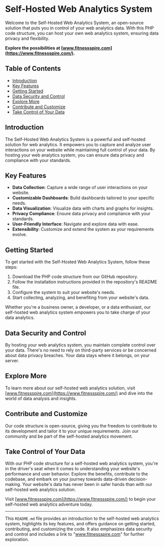 # Self-Hosted Web Analytics System

Welcome to the Self-Hosted Web Analytics System, an open-source solution that puts you in control of your web analytics data. With this PHP code structure, you can host your own web analytics system, ensuring data privacy and flexibility.

**Explore the possibilities at [www.fitnessspire.com](https://www.fitnessspire.com/).**

## Table of Contents
- [Introduction](#introduction)
- [Key Features](#key-features)
- [Getting Started](#getting-started)
- [Data Security and Control](#data-security-and-control)
- [Explore More](#explore-more)
- [Contribute and Customize](#contribute-and-customize)
- [Take Control of Your Data](#take-control-of-your-data)

## Introduction

The Self-Hosted Web Analytics System is a powerful and self-hosted solution for web analytics. It empowers you to capture and analyze user interactions on your website while maintaining full control of your data. By hosting your web analytics system, you can ensure data privacy and compliance with your standards.

## Key Features

- **Data Collection**: Capture a wide range of user interactions on your website.
- **Customizable Dashboards**: Build dashboards tailored to your specific needs.
- **Data Visualization**: Visualize data with charts and graphs for insights.
- **Privacy Compliance**: Ensure data privacy and compliance with your standards.
- **User-Friendly Interface**: Navigate and explore data with ease.
- **Extensibility**: Customize and extend the system as your requirements evolve.

## Getting Started

To get started with the Self-Hosted Web Analytics System, follow these steps:

1. Download the PHP code structure from our GitHub repository.
2. Follow the installation instructions provided in the repository's README file.
3. Configure the system to suit your website's needs.
4. Start collecting, analyzing, and benefiting from your website's data.

Whether you're a business owner, a developer, or a data enthusiast, our self-hosted web analytics system empowers you to take charge of your data analytics.

## Data Security and Control

By hosting your web analytics system, you maintain complete control over your data. There's no need to rely on third-party services or be concerned about data privacy breaches. Your data stays where it belongs, on your server.

## Explore More

To learn more about our self-hosted web analytics solution, visit [www.fitnessspire.com](https://www.fitnessspire.com/) and dive into the world of data analysis and insights.

## Contribute and Customize

Our code structure is open-source, giving you the freedom to contribute to its development and tailor it to your unique requirements. Join our community and be part of the self-hosted analytics movement.

## Take Control of Your Data

With our PHP code structure for a self-hosted web analytics system, you're in the driver's seat when it comes to understanding your website's performance and user behavior. Explore the benefits, contribute to the codebase, and embark on your journey towards data-driven decision-making. Your website's data has never been in safer hands than with our self-hosted web analytics solution.

Visit [www.fitnessspire.com](https://www.fitnessspire.com/) to begin your self-hosted web analytics adventure today.

---

This `README.md` file provides an introduction to the self-hosted web analytics system, highlights its key features, and offers guidance on getting started, contributing, and customizing the code. It also emphasizes data security and control and includes a link to "www.fitnessspire.com" for further exploration.

